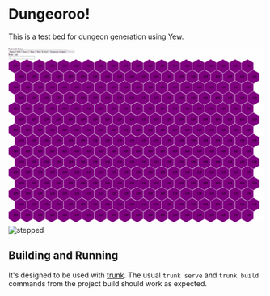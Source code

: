 # Dungeoroo!

This is a test bed for dungeon generation using [Yew](https://yew.rs/).

![seeds](src/assets/images/seeds_demo.gif)
![stepped](src/assets/images/stepped_demo.gif)

## Building and Running

It's designed to be used with [trunk](https://trunkrs.dev/). The usual `trunk serve` and `trunk build` commands from the project build should work as expected.
